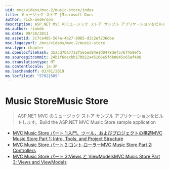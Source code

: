 ```yaml
---
uid: mvc/videos/mvc-2/music-store/index
title: ミュージック ストア |Microsoft Docs
author: rick-anderson
description: ASP.NET MVC のミュージック ストア サンプル アプリケーションをビルドします。
ms.author: riande
ms.date: 09/28/2011
ms.assetid: 3c7ca405-564a-4b27-9085-d3c2ef236dbe
msc.legacyurl: /mvc/videos/mvc-2/music-store
msc.type: chapter
ms.openlocfilehash: 35acd7ba77a2f565ed84e1d0478def576f459ef5
ms.sourcegitcommit: 24b1f6decbb17bb22a45166e5fdb0845c65af498
ms.translationtype: MT
ms.contentlocale: ja-JP
ms.lasthandoff: 03/01/2019
ms.locfileid: "57021589"
---
```

<a name="music-store"></a><span data-ttu-id="7ee37-103">Music Store</span><span class="sxs-lookup"><span data-stu-id="7ee37-103">Music Store</span></span>
====================
> <span data-ttu-id="7ee37-104">ASP.NET MVC のミュージック ストア サンプル アプリケーションをビルドします。</span><span class="sxs-lookup"><span data-stu-id="7ee37-104">Build the ASP.NET MVC Music Store sample application</span></span>


- [<span data-ttu-id="7ee37-105">MVC Music Store パート 1:入門、ツール、およびプロジェクトの構造</span><span class="sxs-lookup"><span data-stu-id="7ee37-105">MVC Music Store Part 1: Intro, Tools, and Project Structure</span></span>](mvc-music-store-part-1-intro-tools-and-project-structure.md)
- [<span data-ttu-id="7ee37-106">MVC Music Store パート 2:コント ローラー</span><span class="sxs-lookup"><span data-stu-id="7ee37-106">MVC Music Store Part 2: Controllers</span></span>](mvc-music-store-part-2-controllers.md)
- [<span data-ttu-id="7ee37-107">MVC Music Store パート 3:Views と ViewModels</span><span class="sxs-lookup"><span data-stu-id="7ee37-107">MVC Music Store Part 3: Views and ViewModels</span></span>](mvc-music-store-part-3-views-and-viewmodels.md)
